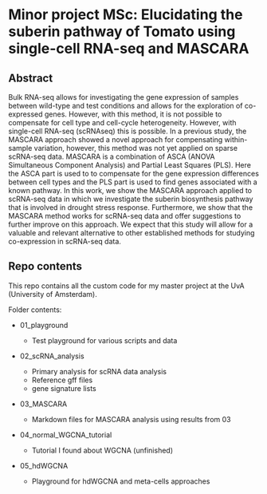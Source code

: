 # Minor project MSc: Elucidating the suberin pathway of Tomato using single-cell RNA-seq and MASCARA

## Abstract
Bulk RNA-seq allows for investigating the gene expression of samples between wild-type and test conditions and allows for the exploration of co-expressed genes. However, with this method, it is not possible to compensate for cell type and cell-cycle heterogeneity. However, with single-cell RNA-seq (scRNAseq) this is possible.
In a previous study, the MASCARA approach showed a novel approach for compensating within-sample variation, however, this method was not yet applied on sparse scRNA-seq data. MASCARA is a combination of ASCA (ANOVA Simultaneous Component Analysis) and Partial Least Squares (PLS). Here the ASCA part is used to to compensate for the gene expression differences between cell types and the PLS part is used to find genes associated with a known pathway. In this work, we show the MASCARA approach applied to scRNA-seq data in which we investigate the suberin biosynthesis pathway that is involved in drought stress response. Furthermore, we show that the MASCARA method works for scRNA-seq data and offer suggestions to further improve on this approach. We expect that this study will allow for a valuable and relevant alternative to other established methods for studying co-expression in scRNA-seq data.

## Repo contents
This repo contains all the custom code for my master project at the UvA (University of Amsterdam). 

Folder contents:
- 01_playground
  - Test playground for various scripts and data

- 02_scRNA_analysis
  - Primary analysis for scRNA data analysis
  - Reference gff files
  - gene signature lists

- 03_MASCARA
  - Markdown files for MASCARA analysis using results from 03

- 04_normal_WGCNA_tutorial
   - Tutorial I found about WGCNA (unfinished)

- 05_hdWGCNA
   - Playground for hdWGCNA and meta-cells approaches
